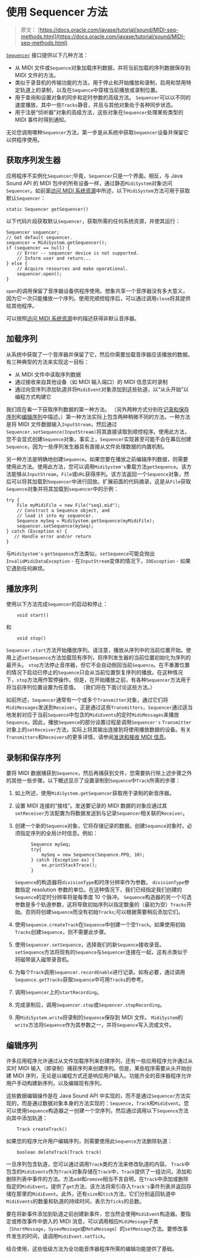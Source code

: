 # 使用 Sequencer 方法

> 原文： [https://docs.oracle.com/javase/tutorial/sound/MIDI-seq-methods.html](https://docs.oracle.com/javase/tutorial/sound/MIDI-seq-methods.html)

[`Sequencer`](https://docs.oracle.com/javase/8/docs/api/javax/sound/midi/Sequencer.html) 接口提供以下几种方法：

*   从 MIDI 文件或`Sequence`对象加载序列数据，并将当前加载的序列数据保存到 MIDI 文件的方法。
*   类似于录音机的传输功能的方法，用于停止和开始播放和录制，启用和禁用特定轨道上的录制，以及在`Sequence`中穿梭当前播放或录制位置。
*   用于查询和设置对象的同步和定时参数的高级方法。 `Sequencer`可以以不同的速度播放，其中一些`Tracks`静音，并且与其他对象处于各种同步状态。
*   用于注册“侦听器”对象的高级方法，这些对象在`Sequencer`处理某些类型的 MIDI 事件时得到通知。

无论您调用哪种`Sequencer`方法，第一步是从系统中获取`Sequencer`设备并保留它以供程序使用。

## 获取序列发生器

应用程序不实例化`Sequencer`;毕竟，`Sequencer`只是一个界面。相反，与 Java Sound API 的 MIDI 包中的所有设备一样，通过静态`MidiSystem`对象访问`Sequencer`。如前面[访问 MIDI 系统资源](accessing-MIDI.html)中所述，以下`MidiSystem`方法可用于获取默认`Sequencer`：

```
static Sequencer getSequencer()

```

以下代码片段获取默认`Sequencer`，获取所需的任何系统资源，并使其运行：

```
Sequencer sequencer;
// Get default sequencer.
sequencer = MidiSystem.getSequencer(); 
if (sequencer == null) {
    // Error -- sequencer device is not supported.
    // Inform user and return...
} else {
    // Acquire resources and make operational.
    sequencer.open();
}

```

`open`的调用保留了音序器设备供程序使用。想象共享一个音序器没有多大意义，因为它一次只能播放一个序列。使用完顺控程序后，可以通过调用`close`将其提供给其他程序。

可以按照[访问 MIDI 系统资源](accessing-MIDI.html)中的描述获得非默认音序器。

## 加载序列

从系统中获取了一个音序器并保留了它，然后你需要加载音序器应该播放的数据。有三种典型的方法来实现这一目标：

*   从 MIDI 文件中读取序列数据
*   通过接收来自其他设备（如 MIDI 输入端口）的 MIDI 信息实时录制
*   通过向空序列添加轨道并将`MidiEvent`对象添加到这些轨道，以“从头开始”以编程方式构建它

我们现在看一下获取序列数据的第一种方法。 （另外两种方式分别在[记录和保存序列](#124654)和[编辑序列](#124674)中描述。）第一种方法实际上包含两种稍微不同的方法。一种方法是将 MIDI 文件数据输入`InputStream`，然后通过`Sequencer.setSequence(InputStream)`将其直接读取到顺控程序。使用此方法，您不会显式创建`Sequence`对象。事实上，`Sequencer`实现甚至可能不会在幕后创建`Sequence`，因为一些序列发生器具有直接从文件处理数据的内置机制。

另一种方法是明确地创建`Sequence`。如果您要在播放之前编辑序列数据，则需要使用此方法。使用此方法，您可以调用`MidiSystem's`重载方法`getSequence`。该方法能够从`InputStream`，`File`或`URL`获得序列。该方法返回一个`Sequence`对象，然后可以将其加载到`Sequencer`中进行回放。扩展前面的代码摘录，这是从`File`获取`Sequence`对象并将其加载到`sequencer`中的示例：

```
try {
    File myMidiFile = new File("seq1.mid");
    // Construct a Sequence object, and
    // load it into my sequencer.
    Sequence mySeq = MidiSystem.getSequence(myMidiFile);
    sequencer.setSequence(mySeq);
} catch (Exception e) {
   // Handle error and/or return
}

```

与`MidiSystem's` `getSequence`方法类似，`setSequence`可能会抛出`InvalidMidiDataException` - 在`InputStream`变体的情况下，`IOException` - 如果它遇到任何麻烦。

## 播放序列

使用以下方法完成`Sequencer`的启动和停止：

```
    void start()

```

和

```
    void stop()

```

`Sequencer.start`方法开始播放序列。请注意，播放从序列中的当前位置开始。使用上述`setSequence`方法加载现有序列，将序列发生器的当前位置初始化为序列的最开头。 `stop`方法停止音序器，但它不会自动倒回当前`Sequence`。在不重置位置的情况下启动已停止的`Sequence`只会从当前位置恢复序列的播放。在这种情况下，`stop`方法用作暂停操作。但是，在开始播放之前，有各种`Sequencer`方法用于将当前序列位置设置为任意值。 （我们将在下面讨论这些方法。）

如前所述，`Sequencer`通常有一个或多个`Transmitter`对象，通过它们将`MidiMessages`发送到`Receiver`。正是通过这些`Transmitters`，`Sequencer`通过适当地发射对应于当前`Sequence`中包含的`MidiEvents`的定时`MidiMessages`来播放`Sequence`。因此，播放`Sequence`的部分设置过程是调用`Sequencer's` `Transmitter`对象上的`setReceiver`方法，实际上将其输出连接到将使用播放数据的设备。有关`Transmitters`和`Receivers`的更多详情，请参阅[发送和接收 MIDI 信息](MIDI-messages.html)。

## 录制和保存序列

要将 MIDI 数据捕获到`Sequence`，然后再捕获到文件，您需要执行除上述步骤之外的其他一些步骤。以下概述显示了设置录制到`Sequence`中`Track`所需的步骤：

1.  如上所述，使用`MidiSystem.getSequencer`获取用于录制的新音序器。
2.  设置 MIDI 连接的“接线”。发送要记录的 MIDI 数据的对象应通过其`setReceiver`方法配置为将数据发送到与记录`Sequencer`相关联的`Receiver`。
3.  创建一个新的`Sequence`对象，它将存储记录的数据。创建`Sequence`对象时，必须指定序列的全局计时信息。例如：

    ```
          Sequence mySeq;
          try{
              mySeq = new Sequence(Sequence.PPQ, 10);
          } catch (Exception ex) { 
              ex.printStackTrace(); 
          }

    ```

    `Sequence`的构造器将`divisionType`和时序分辨率作为参数。 `divisionType`参数指定 resolution 参数的单位。在这种情况下，我们已经指定我们创建的`Sequence`的定时分辨率将是每季度 10 个脉冲。 `Sequence`构造器的另一个可选参数是多个轨道参数，这将导致初始序列以指定数量的（最初为空）`Tracks`开始。否则将创建`Sequence`而没有初始`Tracks`;可以根据需要稍后添加它们。
4.  使用`Sequence.createTrack`在`Sequence`中创建一个空`Track`。如果使用初始`Tracks`创建`Sequence`，则不需要此步骤。
5.  使用`Sequencer.setSequence`，选择我们的新`Sequence`接收录音。 `setSequence`方法将现有的`Sequence`与`Sequencer`连接在一起，这有点类似于将磁带装入磁带录音机。
6.  为每个`Track`调用`Sequencer.recordEnable`进行记录。如有必要，通过调用`Sequence.getTracks`获取`Sequence`中可用`Tracks`的参考。
7.  调用`Sequencer`上的`startRecording`。
8.  完成录制后，调用`Sequencer.stop`或`Sequencer.stopRecording`。
9.  用`MidiSystem.write`将录制的`Sequence`保存到 MIDI 文件。 `MidiSystem`的`write`方法将`Sequence`作为其参数之一，并将`Sequence`写入流或文件。

## 编辑序列

许多应用程序允许通过从文件加载序列来创建序列，还有一些应用程序允许通过从实时 MIDI 输入（即录制）捕获序列来创建序列。但是，某些程序需要从头开始创建 MIDI 序列，无论是以编程方式还是响应用户输入。功能齐全的音序器程序允许用户手动构建新序列，以及编辑现有序列。

这些数据编辑操作是在 Java Sound API 中实现的，而不是通过`Sequencer`方法实现的，而是通过数据对象本身的方法实现的：`Sequence`，`Track`和`MidiEvent`。您可以使用`Sequence`构造器之一创建一个空序列，然后通过调用以下`Sequence`方法向其中添加轨道：

```
    Track createTrack() 

```

如果您的程序允许用户编辑序列，则需要使用此`Sequence`方法删除轨道：

```
    boolean deleteTrack(Track track) 

```

一旦序列包含轨道，您可以通过调用`Track`类的方法来修改轨道的内容。 `Track`中包含的`MidiEvents`作为`Track`对象存储在`Track`中，`Track`提供了一组访问，添加和删除列表中事件的方法。方法`add`和`remove`相当不言自明，在`Track`中添加或删除指定的`MidiEvent`。提供了`get`方法，该方法将索引存入`Track's`事件列表并返回存储在那里的`MidiEvent`。此外，还有`size`和`tick`方法，它们分别返回轨道中`MidiEvents`的数量和轨道的持续时间，表示为`Ticks`的总数。

要在将新事件添加到轨道之前创建新事件，您当然会使用`MidiEvent`构造器。要指定或修改事件中嵌入的 MIDI 消息，可以调用相应`MidiMessage`子类（`ShortMessage`，`SysexMessage`或`MetaMessage`）的`setMessage`方法。要修改事件发生的时间，请调用`MidiEvent.setTick`。

结合使用，这些低级方法为全功能音序器程序所需的编辑功能提供了基础。
